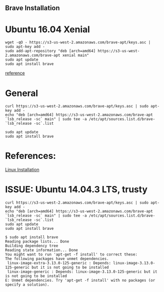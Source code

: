 Brave Installation
---


# Ubuntu 16.04 Xenial

```
wget -qO - https://s3-us-west-2.amazonaws.com/brave-apt/keys.asc | sudo apt-key add -
sudo add-apt-repository "deb [arch=amd64] https://s3-us-west-2.amazonaws.com/brave-apt xenial main"
sudo apt update
sudo apt install brave
```
[reference](https://ubuntuforums.org/showthread.php?t=2346409)



# General 

```
curl https://s3-us-west-2.amazonaws.com/brave-apt/keys.asc | sudo apt-key add -
echo "deb [arch=amd64] https://s3-us-west-2.amazonaws.com/brave-apt `lsb_release -sc` main" | sudo tee -a /etc/apt/sources.list.d/brave-`lsb_release -sc`.list
```

```
sudo apt update
sudo apt install brave
```


# References:
[Linux Installation](https://github.com/brave/browser-laptop/blob/master/docs/linuxInstall.md)



# ISSUE: Ubuntu 14.04.3 LTS, trusty

```
curl https://s3-us-west-2.amazonaws.com/brave-apt/keys.asc | sudo apt-key add -
echo "deb [arch=amd64] https://s3-us-west-2.amazonaws.com/brave-apt `lsb_release -sc` main" | sudo tee -a /etc/apt/sources.list.d/brave-`lsb_release -sc`.list
sudo apt update
sudo apt install brave

$ sudo apt install brave
Reading package lists... Done
Building dependency tree       
Reading state information... Done
You might want to run 'apt-get -f install' to correct these:
The following packages have unmet dependencies.
 linux-image-extra-3.13.0-125-generic : Depends: linux-image-3.13.0-125-generic but it is not going to be installed
 linux-image-generic : Depends: linux-image-3.13.0-125-generic but it is not going to be installed
E: Unmet dependencies. Try 'apt-get -f install' with no packages (or specify a solution).
```


